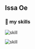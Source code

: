 ## Issa Oe

### 🌿 my skills

![skill](https://skillicons.dev/icons?i=py,cpp,c,html,css,pytorch)

![skill](https://skillicons.dev/icons?i=bash,linux,docker,lua,git,github,vim,neovim,emacs)
